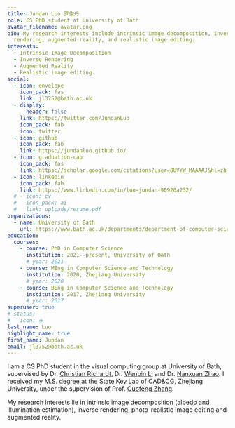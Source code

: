 ```yaml
---
title: Jundan Luo 罗俊丹
role: CS PhD student at University of Bath
avatar_filename: avatar.png
bio: My research interests include intrinsic image decomposition, inverse
  rendering, augmented reality, and realistic image editing.
interests:
  - Intrinsic Image Decomposition
  - Inverse Rendering
  - Augmented Reality
  - Realistic image editing.
social:
  - icon: envelope
    icon_pack: fas
    link: jl3752@bath.ac.uk
  - display:
      header: false
    link: https://twitter.com/JundanLuo
    icon_pack: fab
    icon: twitter
  - icon: github
    icon_pack: fab
    link: https://jundanluo.github.io/
  - icon: graduation-cap
    icon_pack: fas
    link: https://scholar.google.com/citations?user=8UVYW_MAAAAJ&hl=zh-CN&oi=ao
  - icon: linkedin
    icon_pack: fab
    link: https://www.linkedin.com/in/luo-jundan-90920a232/
  # - icon: cv
  #   icon_pack: ai
  #   link: uploads/resume.pdf
organizations:
  - name: University of Bath
    url: https://www.bath.ac.uk/departments/department-of-computer-science/
education:
  courses:
    - course: PhD in Computer Science
      institution: 2021--present, University of Bath 
      # year: 2021
    - course: MEng in Computer Science and Technology
      institution: 2020, Zhejiang University
      # year: 2020
    - course: BEng in Computer Science and Technology
      institution: 2017, Zhejiang University
      # year: 2017
superuser: true
# status:
#   icon: ☕️
last_name: Luo
highlight_name: true
first_name: Jundan
email: jl3752@bath.ac.uk
---
```

I am a CS PhD student in the visual computing group at University of Bath, supervised by Dr. [Christian Richardt](https://richardt.name/), Dr. [Wenbin Li](https://wbli.me/) and Dr. [Nanxuan Zhao](http://nxzhao.com/). I received my M.S. degree at the State Key Lab of CAD&CG, Zhejiang University, under the supervision of Prof. [Guofeng Zhang](http://www.cad.zju.edu.cn/home/gfzhang/).

My research interests lie in intrinsic image decomposition (albedo and illumination estimation), inverse rendering, photo-realistic image editing and augmented reality.

<!-- {{< icon name="download" pack="fas" >}} {{< staticref "uploads/resume.pdf" "newtab" >}}Download{{< /staticref >}} my resumé as a PDF. -->

<!-- Check out my [resumé](/about/) and portfolio below 😍 -->